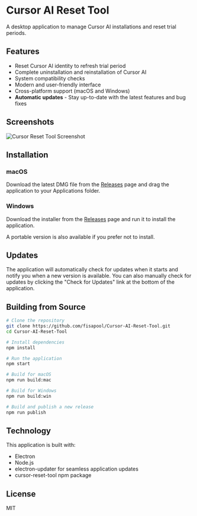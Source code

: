 # Cursor AI Reset Tool

A desktop application to manage Cursor AI installations and reset trial periods.

## Features

- Reset Cursor AI identity to refresh trial period
- Complete uninstallation and reinstallation of Cursor AI
- System compatibility checks
- Modern and user-friendly interface
- Cross-platform support (macOS and Windows)
- **Automatic updates** - Stay up-to-date with the latest features and bug fixes

## Screenshots

![Cursor Reset Tool Screenshot](screenshots/app-screenshot.png)

## Installation

### macOS

Download the latest DMG file from the [Releases](https://github.com/fisapool/Cursor-AI-Reset-Tool/releases) page and drag the application to your Applications folder.

### Windows

Download the installer from the [Releases](https://github.com/fisapool/Cursor-AI-Reset-Tool/releases) page and run it to install the application.

A portable version is also available if you prefer not to install.

## Updates

The application will automatically check for updates when it starts and notify you when a new version is available. You can also manually check for updates by clicking the "Check for Updates" link at the bottom of the application.

## Building from Source

```bash
# Clone the repository
git clone https://github.com/fisapool/Cursor-AI-Reset-Tool.git
cd Cursor-AI-Reset-Tool

# Install dependencies
npm install

# Run the application
npm start

# Build for macOS
npm run build:mac

# Build for Windows
npm run build:win

# Build and publish a new release
npm run publish
```

## Technology

This application is built with:

- Electron
- Node.js
- electron-updater for seamless application updates
- cursor-reset-tool npm package

## License

MIT 